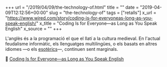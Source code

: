 +++
url = "/2019/04/09/the-technology-of.html"
title = ""
date = "2019-04-09T12:12:56+00:00"
slug = "the-technology-of"
tags = ["retalls"]
x_url = "https://www.wired.com/story/coding-is-for-everyoneas-long-as-you-speak-english/"
x_title = "Coding Is for Everyone—as Long as You Speak English"
x_source = ""
+++

L'anglès és a la programació el que el llatí a la cultura medieval. En l'actual feudalisme informàtic, els llenguatges multilingües, o els basats en altres idiomes —o els [esotèrics](https://en.wikipedia.org/wiki/Esoteric_programming_language)—, continuen sent marginals.

📎 [Coding Is for Everyone—as Long as You Speak English](https://www.wired.com/story/coding-is-for-everyoneas-long-as-you-speak-english/)
